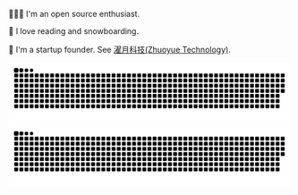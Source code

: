 👨🏻‍💻 I'm an open source enthusiast.

🧡 I love reading and snowboarding.

🔭 I'm a startup founder. See [濯月科技(Zhuoyue Technology)](https://zymind.tech).

![GitHub Snake Light](https://github.com/rayw000/rayw000/blob/snake/github-contribution-grid-snake.svg#gh-light-mode-only)
![GitHub Snake dark](https://github.com/rayw000/rayw000/blob/snake/github-contribution-grid-snake-dark.svg#gh-dark-mode-only)
